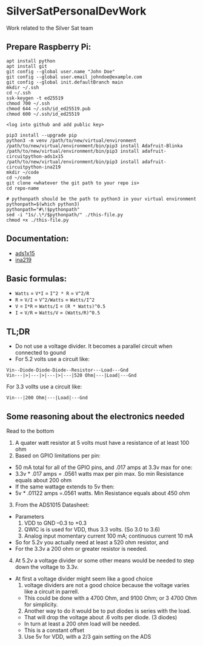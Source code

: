 # SilverSatPersonalDevWork

Work related to the Silver Sat team

###

## Prepare Raspberry Pi:

```
apt install python
apt install git
git config --global user.name "John Doe"
git config --global user.email johndoe@example.com
git config --global init.defaultBranch main
mkdir ~/.ssh
cd ~/.ssh
ssk-keygen -t ed25519
chmod 700 ~/.ssh
chmod 644 ~/.ssh/id_ed25519.pub
chmod 600 ~/.ssh/id_ed25519

<log into github and add public key>

pip3 install --upgrade pip
python3 -m venv /path/to/new/virtual/environment
/path/to/new/virtual/environment/bin/pip3 install Adafruit-Blinka
/path/to/new/virtual/environment/bin/pip3 install adafruit-circuitpython-ads1x15
/path/to/new/virtual/environment/bin/pip3 install adafruit-circuitpython-ina219
mkdir ~/code
cd ~/code
git clone <whatever the git path to your repo is>
cd repo-name

# pythonpath should be the path to python3 in your virtual environment
pythonpath=$(which python3)
pythonpath="#\!$pythonpath"
sed -i "1s/.\*/$pythonpath/" ./this-file.py
chmod +x ./this-file.py
```

## Documentation:

- [ads1x15](https://docs.circuitpython.org/projects/ads1x15/en/stable/)
- [ina219](https://docs.circuitpython.org/projects/ina219/en/stable/)

## Basic formulas:

- `Watts` = `V*I` = `I^2 * R` = `V^2/R`
- `R` = `V/I` = `V^2/Watts` = `Watts/I^2`
- `V` = `I*R` = `Watts/I` = `(R * Watts)^0.5`
- `I` = `V/R` = `Watts/V` = `(Watts/R)^0.5`

## TL;DR

- Do not use a voltage divider. It becomes a parallel circuit when connected to gound
- For 5.2 volts use a circuit like:

```
Vin--Diode-Diode-Diode--Resistor---Load---Gnd
Vin---|>|---|>|---|>|---|520 Ohm|---|Load|---Gnd
```

For 3.3 vollts use a circuit like:

```
Vin---|200 Ohm|---|Load|---Gnd
```

## Some reasoning about the electronics needed

Read to the bottom

1. A quater watt resistor at 5 volts must have a resistance of at least 100 ohm
2. Based on GPIO limitations per pin:

- 50 mA total for all of the GPIO pins, and .017 amps at 3.3v max for one:
- 3.3v \* .017 amps = .0561 watts max per pin max. So min Resistance equals about 200 ohm
- If the same wattage extends to 5v then:
- 5v \* .01122 amps =.0561 watts. Min Resistance equals about 450 ohm

3. From the ADS1015 Datasheet:

- Parameters
  1. VDD to GND –0.3 to +0.3
  2. QWIC is is used for VDD, thus 3.3 volts. (So 3.0 to 3.6)
  3. Analog input momentary current 100 mA; continuous current 10 mA
- So for 5.2v you actually need at least a 520 ohm resistor, and
- For the 3.3v a 200 ohm or greater resistor is needed.

4. At 5.2v a voltage divider or some other means would be needed to step down the voltage
   to 3.3v.

- At first a voltage divider might seem like a good choice
  1. voltage dividers are not a good choice because the voltage varies like a circuit in parrell.
  - This could be done with a 4700 Ohm, and 9100 Ohm; or 3 4700 Ohm for simplicity.
  2. Another way to do it would be to put diodes is series with the load.
  - That will drop the voltage about .6 volts per diode. (3 diodes)
  - In turn at least a 200 ohm load will be needed.
  - This is a constant offset
  3. Use 5v for VDD, with a 2/3 gain setting on the ADS
